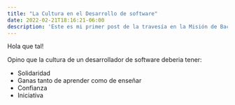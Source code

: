 ```yaml
---
title: "La Cultura en el Desarrollo de software"
date: 2022-02-21T18:16:21-06:00
description: 'Este es mi primer post de la travesía en la Misión de Backend con Node JS de Launch X.'
---
```


Hola que tal!

Opino que la cultura de un desarrollador de software deberia tener:

- Solidaridad
- Ganas tanto de aprender como de enseñar
- Confianza
- Iniciativa
